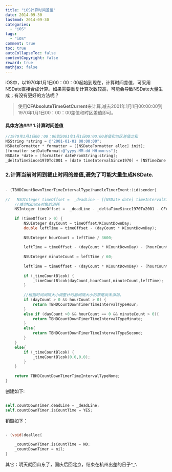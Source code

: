 ```yaml
---
title: "iOS计算时间差值"
date: 2014-09-30
lastmod: 2014-09-30
categories:
  - "iOS"
tags:
  - "iOS"
comment: true
toc: true
autoCollapseToc: false
contentCopyright: false
reward: true
mathjax: false
---
```


iOS中，以1970年1月1日00：00：00起始到现在，计算时间差值，可采用NSDate直接合成计算。如果需要重复计算次数较高，可能会导致NSDate大量生成；有没有更好的方法呢？


>使用**CFAbsoluteTimeGetCurrent**来计算,减去2001年1月1日00:00:00到1970年1月1日00：00：00差值和时区差值即可。

#### 具体方法### 1.计算时间差值
``` objective-c
//1970年1月1日00：00：00到2001年1月1日00:00:00差值和时区差值之和
NSString *string = @"2001-01-01 00:00:00";
NSDateFormatter * formatter = [[NSDateFormatter alloc] init];
[formatter setDateFormat:@"yyyy-MM-dd HH:mm:ss"];
NSDate *date = [formatter dateFromString:string];
_deltaTimeSince1970To2001 = [date timeIntervalSince1970] + [NSTimeZone systemTimeZone].secondsFromGMT;

``` 

### 2.计算当前时间到截止时间的差值,避免了可能大量生成NSDate.
``` objective-c

- (TBHDCountDownTimerTimeIntervalType)handleTimerEvent:(id)sender{
    
//   NSUInteger timeOffset =  _deadLine - [[NSDate date] timeIntervalSince1970];
    //减少NSDate对象的消耗
    NSInteger timeOffset =  _deadLine - _deltaTimeSince1970To2001 - CFAbsoluteTimeGetCurrent();
    
    if (timeOffset > 0) {
        NSUInteger dayCount = timeOffset/KCountDownDay;
        double leftTime = timeOffset - (dayCount * KCountDownDay);
        
        NSUInteger hourCount = leftTime / 3600;
        
        leftTime = timeOffset - (dayCount * KCountDownDay) - (hourCount * 3600);
        
        NSUInteger minuteCount = leftTime / 60;
        
        leftTime = timeOffset - (dayCount * KCountDownDay) - (hourCount * 3600) - (minuteCount * 60);
        
        if (_timeCountBlcok) {
            _timeCountBlcok(dayCount,hourCount,minuteCount,leftTime);
        }
        
        //根据时间间隔大小调整计时器间隔大小的策略尚未添加。
        if (dayCount > 0 && hourCount > 0) {
            return TBHDCountDownTimerTimeIntervalTypeHour;
        }
        else if (dayCount >0 && hourCount == 0 && minuteCount > 0){
            return TBHDCountDownTimerTimeIntervalTypeMinute;
        }
        else{
            return TBHDCountDownTimerTimeIntervalTypeSecond;
        }
    }
    else{
        if (_timeCountBlcok) {
            _timeCountBlcok(0,0,0,0);
        }
    }
    
    return TBHDCountDownTimerTimeIntervalTypeNone;
}

``` 

创建如下:

``` objective-c

self.countDownTimer.deadLine = _deadLine;
self.countDownTimer.isCountTime = YES;
```

销毁如下：

``` objective-c

- (void)dealloc{
    
    _countDownTimer.isCountTime = NO;
    _countDownTimer = nil;
} 

```

其它：明天就回山东了，国庆后回北京，结束在杭州出差的日子^_^.

